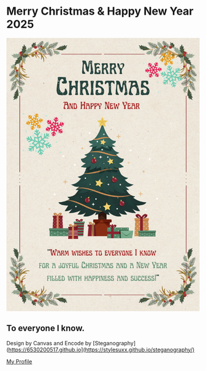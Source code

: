 # Merry Christmas & Happy New Year 2025
![img_me](img/KeyCard.png)

## To everyone I know.

Design by Canvas and Encode by [Steganography](https://6530200517.github.io](https://stylesuxx.github.io/steganography/)

[My Profile](https://6530200517.github.io)
